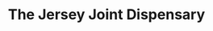 ---
title: "The Jersey Joint Dispensary"
url: /glassboro/the-jersey-joint-dispensary/
shop: cannabis
---